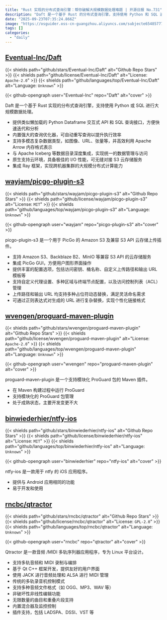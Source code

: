 ```yaml
---
title: "Rust 实现的分布式查询引擎：帮你破解大规模数据处理难题 | 开源日报 No.731"
description: "Daft 是一个基于 Rust 的分布式查询引擎，支持使用 Python 和 SQL 进行大规模数据处理，提供交互式 API 和查询接口，内置查询优化器，支持多模态数据类型，深度集成数据目录，优化云环境的 I/O 性能，并集成 Ray 框架以实现分布式计算能力。"
date: "2025-09-23T07:35:24.866Z"
image: "https://osguider.oss-cn-guangzhou.aliyuncs.com/subjecte65485777b910e962295a2f73f48fac2.png"
tags: []
categories:
  - "daily"
---
```


## [Eventual-Inc/Daft](https://github.com/Eventual-Inc/Daft)

{{< shields path="github/stars/Eventual-Inc/Daft" alt="Github Repo Stars" >}} {{< shields path="github/license/Eventual-Inc/Daft" alt="License: `Apache-2.0`" >}} {{< shields path="github/languages/top/Eventual-Inc/Daft" alt="Language: `Unknown`" >}}

{{< github-opengraph user="Eventual-Inc" repo="Daft" alt="cover" >}}

Daft 是一个基于 Rust 实现的分布式查询引擎，支持使用 Python 或 SQL 进行大规模数据处理。

- 提供类似懒加载的 Python Dataframe 交互式 API 和 SQL 查询接口，方便快速迭代和分析
- 内置强大的查询优化器，可自动重写查询以提升执行效率
- 支持多模态复杂数据类型，如图像、URL、张量等，并高效利用 Apache Arrow 内存格式表示
- 与 Apache Iceberg 等数据目录深度集成，实现统一的数据管理与访问
- 原生支持云环境，具备极佳的 I/O 性能，可无缝对接 S3 云存储服务
- 集成 Ray 框架，实现跨机器集群的大规模分布式计算能力
  
## [wayjam/picgo-plugin-s3](https://github.com/wayjam/picgo-plugin-s3)

{{< shields path="github/stars/wayjam/picgo-plugin-s3" alt="Github Repo Stars" >}} {{< shields path="github/license/wayjam/picgo-plugin-s3" alt="License: `MIT`" >}} {{< shields path="github/languages/top/wayjam/picgo-plugin-s3" alt="Language: `Unknown`" >}}

{{< github-opengraph user="wayjam" repo="picgo-plugin-s3" alt="cover" >}}

picgo-plugin-s3 是一个用于 PicGo 的 Amazon S3 及兼容 S3 API 云存储上传插件。

- 支持 Amazon S3、Backblaze B2、MinIO 等兼容 S3 API 的云存储服务
- 集成 PicGo GUI，方便用户图形界面操作
- 提供丰富的配置选项，包括访问密钥、桶名称、自定义上传路径和输出 URL 模板等
- 支持自定义代理设置、多种区域与终端节点配置，以及访问控制列表（ACL）管理
- 上传路径和输出 URL 均支持多种占位符动态替换，满足灵活命名需求
- 可通过正则表达式对生成的 URL 进行复杂替换，实现个性化链接格式
  
## [wvengen/proguard-maven-plugin](https://github.com/wvengen/proguard-maven-plugin)

{{< shields path="github/stars/wvengen/proguard-maven-plugin" alt="Github Repo Stars" >}} {{< shields path="github/license/wvengen/proguard-maven-plugin" alt="License: `Apache-2.0`" >}} {{< shields path="github/languages/top/wvengen/proguard-maven-plugin" alt="Language: `Unknown`" >}}

{{< github-opengraph user="wvengen" repo="proguard-maven-plugin" alt="cover" >}}

proguard-maven-plugin 是一个支持模块化 ProGuard 包的 Maven 插件。

- 在 Maven 构建过程中运行 ProGuard
- 支持模块化的 ProGuard 包管理
- 处于成熟状态，主要开发变更不大
  
## [binwiederhier/ntfy-ios](https://github.com/binwiederhier/ntfy-ios)

{{< shields path="github/stars/binwiederhier/ntfy-ios" alt="Github Repo Stars" >}} {{< shields path="github/license/binwiederhier/ntfy-ios" alt="License: `MIT`" >}} {{< shields path="github/languages/top/binwiederhier/ntfy-ios" alt="Language: `Unknown`" >}}

{{< github-opengraph user="binwiederhier" repo="ntfy-ios" alt="cover" >}}

ntfy-ios 是一款用于 ntfy 的 iOS 应用程序。

- 提供与 Android 应用相同的功能
- 易于开发和使用
  
## [rncbc/qtractor](https://github.com/rncbc/qtractor)

{{< shields path="github/stars/rncbc/qtractor" alt="Github Repo Stars" >}} {{< shields path="github/license/rncbc/qtractor" alt="License: `GPL-2.0`" >}} {{< shields path="github/languages/top/rncbc/qtractor" alt="Language: `Unknown`" >}}

{{< github-opengraph user="rncbc" repo="qtractor" alt="cover" >}}

Qtractor 是一款音频 /MIDI 多轨序列器应用程序，专为 Linux 平台设计。

- 支持多轨音频和 MIDI 录制与编排
- 基于 Qt C++ 框架开发，提供友好的用户界面
- 使用 JACK 进行音频处理和 ALSA 进行 MIDI 管理
- 传统的多轨录音机控制模式
- 支持多种音频文件格式（如 OGG、MP3、WAV 等）
- 非破坏性非线性编辑功能
- 无限数量的曲目和重叠片段支持
- 内置混合器及监控控制
- 插件支持，包括 LADSPA、DSSI、VST 等
  
